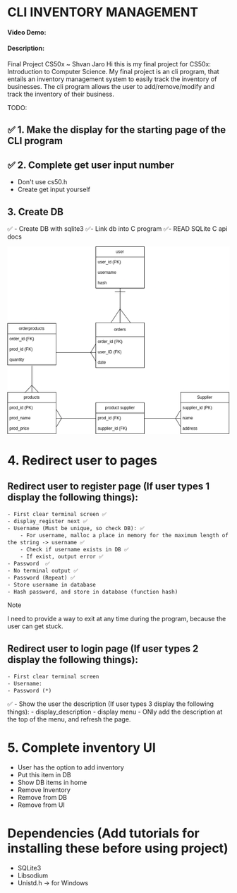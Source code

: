 # CLI INVENTORY MANAGEMENT
#### Video Demo: <URL HERE>
#### Description: 
Final Project CS50x ~ Shvan Jaro
Hi this is my final project for CS50x: Introduction to Computer Science.
My final project is an cli program, that entails an inventory management system to easily track the inventory of businesses. 
The cli program allows the user to add/remove/modify and track the inventory of their business.

TODO:
## ✅ 1. Make the display for the starting page of the CLI program 

## ✅ 2. Complete get user input number
- Don't use cs50.h
- Create get input yourself 

## 3. Create DB
✅ - Create DB with sqlite3
✅- Link db into C program
✅- READ SQLite C api docs

![Database](assets/DB-finalproject.drawio.png)

# 4. Redirect user to pages
## Redirect user to register page (If user types 1 display the following things):
    - First clear terminal screen ✅
    - display_register next ✅
    - Username (Must be unique, so check DB): ✅
        - For username, malloc a place in memory for the maximum length of the string -> username ✅
        - Check if username exists in DB ✅
        - If exist, output error ✅
    - Password  ✅
    - No terminal output ✅
    - Password (Repeat) ✅
    - Store username in database 
    - Hash password, and store in database (function hash)

> [!NOTE]
 > I need to provide a way to exit at any time during the program, because the user can get stuck.

## Redirect user to login page (If user types 2 display the following things):
    - First clear terminal screen
    - Username:
    - Password (*)

✅ - Show the user the description (If user types 3 display the following things):
    - display_description
    - display menu
    - ONly add the description at the top of the menu, and refresh the page. 


# 5. Complete inventory UI
- User has the option to add inventory
- Put this item in DB
- Show DB items in home 
- Remove Inventory
- Remove from DB
- Remove from UI

# Dependencies (Add tutorials for installing these before using project)
- SQLite3
- Libsodium
- Unistd.h -> for Windows
